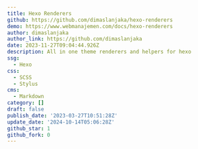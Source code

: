 ```yaml
---
title: Hexo Renderers
github: https://github.com/dimaslanjaka/hexo-renderers
demo: https://www.webmanajemen.com/docs/hexo-renderers
author: dimaslanjaka
author_link: https://github.com/dimaslanjaka
date: 2023-11-27T09:04:44.926Z
description: All in one theme renderers and helpers for hexo
ssg:
  - Hexo
css:
  - SCSS
  - Stylus
cms:
  - Markdown
category: []
draft: false
publish_date: '2023-03-27T10:51:28Z'
update_date: '2024-10-14T05:06:28Z'
github_star: 1
github_fork: 0
---
```

